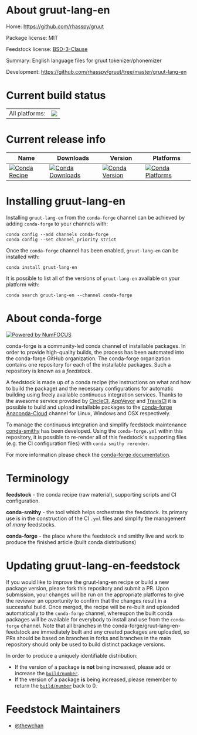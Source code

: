About gruut-lang-en
===================

Home: https://github.com/rhasspy/gruut

Package license: MIT

Feedstock license: [BSD-3-Clause](https://github.com/conda-forge/gruut-lang-en-feedstock/blob/master/LICENSE.txt)

Summary: English language files for gruut tokenizer/phonemizer

Development: https://github.com/rhasspy/gruut/tree/master/gruut-lang-en

Current build status
====================


<table><tr><td>All platforms:</td>
    <td>
      <a href="https://dev.azure.com/conda-forge/feedstock-builds/_build/latest?definitionId=14516&branchName=master">
        <img src="https://dev.azure.com/conda-forge/feedstock-builds/_apis/build/status/gruut-lang-en-feedstock?branchName=master">
      </a>
    </td>
  </tr>
</table>

Current release info
====================

| Name | Downloads | Version | Platforms |
| --- | --- | --- | --- |
| [![Conda Recipe](https://img.shields.io/badge/recipe-gruut--lang--en-green.svg)](https://anaconda.org/conda-forge/gruut-lang-en) | [![Conda Downloads](https://img.shields.io/conda/dn/conda-forge/gruut-lang-en.svg)](https://anaconda.org/conda-forge/gruut-lang-en) | [![Conda Version](https://img.shields.io/conda/vn/conda-forge/gruut-lang-en.svg)](https://anaconda.org/conda-forge/gruut-lang-en) | [![Conda Platforms](https://img.shields.io/conda/pn/conda-forge/gruut-lang-en.svg)](https://anaconda.org/conda-forge/gruut-lang-en) |

Installing gruut-lang-en
========================

Installing `gruut-lang-en` from the `conda-forge` channel can be achieved by adding `conda-forge` to your channels with:

```
conda config --add channels conda-forge
conda config --set channel_priority strict
```

Once the `conda-forge` channel has been enabled, `gruut-lang-en` can be installed with:

```
conda install gruut-lang-en
```

It is possible to list all of the versions of `gruut-lang-en` available on your platform with:

```
conda search gruut-lang-en --channel conda-forge
```


About conda-forge
=================

[![Powered by
NumFOCUS](https://img.shields.io/badge/powered%20by-NumFOCUS-orange.svg?style=flat&colorA=E1523D&colorB=007D8A)](https://numfocus.org)

conda-forge is a community-led conda channel of installable packages.
In order to provide high-quality builds, the process has been automated into the
conda-forge GitHub organization. The conda-forge organization contains one repository
for each of the installable packages. Such a repository is known as a *feedstock*.

A feedstock is made up of a conda recipe (the instructions on what and how to build
the package) and the necessary configurations for automatic building using freely
available continuous integration services. Thanks to the awesome service provided by
[CircleCI](https://circleci.com/), [AppVeyor](https://www.appveyor.com/)
and [TravisCI](https://travis-ci.com/) it is possible to build and upload installable
packages to the [conda-forge](https://anaconda.org/conda-forge)
[Anaconda-Cloud](https://anaconda.org/) channel for Linux, Windows and OSX respectively.

To manage the continuous integration and simplify feedstock maintenance
[conda-smithy](https://github.com/conda-forge/conda-smithy) has been developed.
Using the ``conda-forge.yml`` within this repository, it is possible to re-render all of
this feedstock's supporting files (e.g. the CI configuration files) with ``conda smithy rerender``.

For more information please check the [conda-forge documentation](https://conda-forge.org/docs/).

Terminology
===========

**feedstock** - the conda recipe (raw material), supporting scripts and CI configuration.

**conda-smithy** - the tool which helps orchestrate the feedstock.
                   Its primary use is in the construction of the CI ``.yml`` files
                   and simplify the management of *many* feedstocks.

**conda-forge** - the place where the feedstock and smithy live and work to
                  produce the finished article (built conda distributions)


Updating gruut-lang-en-feedstock
================================

If you would like to improve the gruut-lang-en recipe or build a new
package version, please fork this repository and submit a PR. Upon submission,
your changes will be run on the appropriate platforms to give the reviewer an
opportunity to confirm that the changes result in a successful build. Once
merged, the recipe will be re-built and uploaded automatically to the
`conda-forge` channel, whereupon the built conda packages will be available for
everybody to install and use from the `conda-forge` channel.
Note that all branches in the conda-forge/gruut-lang-en-feedstock are
immediately built and any created packages are uploaded, so PRs should be based
on branches in forks and branches in the main repository should only be used to
build distinct package versions.

In order to produce a uniquely identifiable distribution:
 * If the version of a package **is not** being increased, please add or increase
   the [``build/number``](https://docs.conda.io/projects/conda-build/en/latest/resources/define-metadata.html#build-number-and-string).
 * If the version of a package **is** being increased, please remember to return
   the [``build/number``](https://docs.conda.io/projects/conda-build/en/latest/resources/define-metadata.html#build-number-and-string)
   back to 0.

Feedstock Maintainers
=====================

* [@thewchan](https://github.com/thewchan/)

